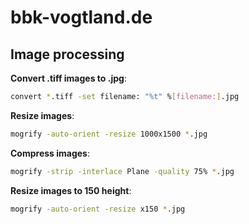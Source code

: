 # bbk-vogtland.de

## Image processing

**Convert .tiff images to .jpg**:

```sh
convert *.tiff -set filename: "%t" %[filename:].jpg
```

**Resize images**:

```sh
mogrify -auto-orient -resize 1000x1500 *.jpg
```

**Compress images**:

```sh
mogrify -strip -interlace Plane -quality 75% *.jpg
```

**Resize images to 150 height**:

```sh
mogrify -auto-orient -resize x150 *.jpg
```
